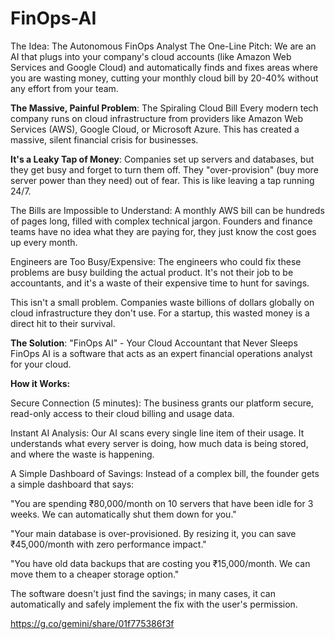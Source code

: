 # FinOps-AI
The Idea: The Autonomous FinOps Analyst The One-Line Pitch: We are an AI that plugs into your company's cloud accounts (like Amazon Web Services and Google Cloud) and automatically finds and fixes areas where you are wasting money, cutting your monthly cloud bill by 20-40% without any effort from your team.

**The Massive, Painful Problem**: The Spiraling Cloud Bill
Every modern tech company runs on cloud infrastructure from providers like Amazon Web Services (AWS), Google Cloud, or Microsoft Azure. This has created a massive, silent financial crisis for businesses.

**It's a Leaky Tap of Money**: Companies set up servers and databases, but they get busy and forget to turn them off. They "over-provision" (buy more server power than they need) out of fear. This is like leaving a tap running 24/7.

The Bills are Impossible to Understand: A monthly AWS bill can be hundreds of pages long, filled with complex technical jargon. Founders and finance teams have no idea what they are paying for, they just know the cost goes up every month.

Engineers are Too Busy/Expensive: The engineers who could fix these problems are busy building the actual product. It's not their job to be accountants, and it's a waste of their expensive time to hunt for savings.

This isn't a small problem. Companies waste billions of dollars globally on cloud infrastructure they don't use. For a startup, this wasted money is a direct hit to their survival.

**The Solution**: "FinOps AI" - Your Cloud Accountant that Never Sleeps
FinOps AI is a software that acts as an expert financial operations analyst for your cloud.

**How it Works:**

Secure Connection (5 minutes): The business grants our platform secure, read-only access to their cloud billing and usage data.

Instant AI Analysis: Our AI scans every single line item of their usage. It understands what every server is doing, how much data is being stored, and where the waste is happening.

A Simple Dashboard of Savings: Instead of a complex bill, the founder gets a simple dashboard that says:

"You are spending ₹80,000/month on 10 servers that have been idle for 3 weeks. We can automatically shut them down for you."

"Your main database is over-provisioned. By resizing it, you can save ₹45,000/month with zero performance impact."

"You have old data backups that are costing you ₹15,000/month. We can move them to a cheaper storage option."

The software doesn't just find the savings; in many cases, it can automatically and safely implement the fix with the user's permission.


https://g.co/gemini/share/01f775386f3f
